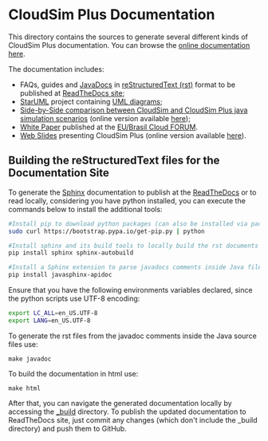 # CloudSim Plus Documentation

This directory contains the sources to generate several different kinds of CloudSim Plus documentation. 
You can browse the [online documentation here](http://cloudsimplus.rtfd.io). 

The documentation includes:

- FAQs, guides and [JavaDocs](javadocs) in [reStructuredText (rst)](https://en.wikipedia.org/wiki/ReStructuredText) format to be published at [ReadTheDocs site](http://cloudsimplus.rtfd.io);
- [StarUML](http://staruml.io) project containing [UML diagrams](cloudsim-plus.staruml.mdj); 
- [Side-by-Side comparison between CloudSim and CloudSim Plus java simulation scenarios](CloudSim-and-CloudSimPlus-Comparison.html) (online version available [here](http://cloudsimplus.org/CloudSim-and-CloudSimPlus-Comparison.html));
- [White Paper](cloudsim-plus-white-paper.pdf) published at the [EU/Brasil Cloud FORUM](https://eubrasilcloudforum.eu).
- [Web Slides](presentation/index.html) presenting CloudSim Plus (online version available [here](http://cloudsimplus.org/presentation/)).

## Building the reStructuredText files for the Documentation Site
To generate the [Sphinx](http://sphinx-doc.org) documentation to publish at the [ReadTheDocs](http://cloudsimplus.rtfd.io) or to read locally, considering you have python installed, you can execute the commands below to install the additional tools:

```bash
#Install pip to download python packages (can also be installed via package managers in Linux and macOS)
sudo curl https://bootstrap.pypa.io/get-pip.py | python

#Install sphinx and its build tools to locally build the rst documents to html, latex, epub or other formats
pip install sphinx sphinx-autobuild 

#Install a Sphinx extension to parse javadocs comments inside Java files and generate rst files for Sphinx
pip install javasphinx-apidoc
```

Ensure that you have the following environments variables declared, since the python scripts use UTF-8 encoding:

```bash
export LC_ALL=en_US.UTF-8
export LANG=en_US.UTF-8
```

To generate the rst files from the javadoc comments inside the Java source files use:

```shell
make javadoc
```

To build the documentation in html use:
```shell
make html
```

After that, you can navigate the generated documentation locally by accessing the [_build](_build) directory. 
To publish the updated documentation to ReadTheDocs site, just commit any changes (which don't include the _build directory) and push them to GitHub.
